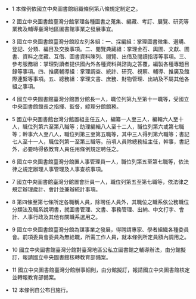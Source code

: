 * 1 本條例依國立中央圖書館組織條例第八條規定制定之。

* 2 國立中央圖書館臺灣分館掌理各種圖書之蒐集、編藏、考訂、展覽、研究等業務及輔導臺灣地區圖書館事業之發展事宜。

* 3 國立中央圖書館臺灣分館設左列各組：一、採編組：掌理圖書徵集、選購、登記、分類、編目及交換事項。二、閱覽典藏組：掌理金石、輿圖、文獻、圖書、資料之庋藏、互借、圖書資料陳列、閱覽、出借及閱讀指導等事項。三、參考服務組：掌理對讀者提供國內外各種資料與諮詢之答覆，編製各種專題目錄等事項。四、推廣輔導組：掌理調查、統計、研究、視察、輔導、推廣及館際連繫等事項。五、總務組：掌理文書、庶務、財物管理、出納及不屬其他各組之事項。

* 4 國立中央圖書館臺灣分館置分館長一人，職位列第九至第十一職等，受國立中央圖書館館長之指揮、監督，綜理分館館務。

* 5 國立中央圖書館台灣分館置組主任五人，編纂一人至三人，編輯六人至十人，職位列第六至第八職等；助理編輯八人至十二人，職位列第六或第七職等；幹事六人至八人，職位列第三至第五職等，其中三人得列第六職等；書記七人至十一人，職位列第一至第三職等。前項人員除總務組主任，幹事，書記外，必要時得依教育人員任用條例規定聘任之。

* 6 國立中央圖書館臺灣分館置人事管理員一人，職位列第五至第七職等，依法律之規定辦理人事管理及人事查核事項。

* 7 國立中央圖書館臺灣分館置會計員一人，職位列第五至第七職等，依法律之規定辦理歲計、會計並兼辦統計事項。

* 8 第四條至第七條所定各職稱人員，除聘任人員外，其職位之職系依公務職位分類法及職系說明書，就圖書管理、文書、事務管理、出納、中文打字、會計、人事行政及其他有關職系選用之。

* 9 國立中央圖書館臺灣分館為謀事業之發展，得聘請專家、學者組織各種委員會。前項委員會委員為無給職，所需工作人員，就本條例所定員額內調用之。

* 10 國立中央圖書館臺灣分館對臺灣地區公私立圖書館之輔導辦法，由分館擬訂，報請國立中央圖書館核轉教育部備案。

* 11 國立中央圖書館臺灣分館辦事細則，由分館擬訂，報請國立中央圖書館核定並轉報教育部備案。

* 12 本條例自公布日施行。

